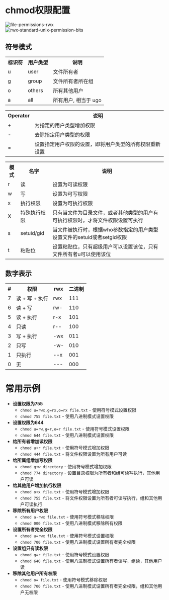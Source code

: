 # chmod权限配置

![file-permissions-rwx](https://github.com/user-attachments/assets/d37ff0df-afe3-4369-b2fa-7d7c5dc6fc77)  
![rwx-standard-unix-permission-bits](https://github.com/user-attachments/assets/e88795b4-c720-4938-b794-0deba810df4d)  

## 符号模式
<table>
  <tr>
    <th>标识符</th>
    <th>用户类型</th>
    <th>说明</th>
  </tr>
  <tr>
    <td>u</td>
    <td>user</td>
    <td>文件所有者</td>
  </tr>
  <tr>
    <td>g</td>
    <td>group</td>
    <td>文件所有者所在组</td>
  </tr>
  <tr>
    <td>o</td>
    <td>others</td>
    <td>所有其他用户</td>
  </tr>
  <tr>
    <td>a</td>
    <td>all</td>
    <td>所有用户, 相当于 ugo</td>
  </tr>
</table>


<table>
  <tr>
    <th>Operator</th>
    <th>说明</th>
  </tr>
  <tr>
    <td>+</td>
    <td>为指定的用户类型增加权限</td>
  </tr>
  <tr>
    <td>-</td>
    <td>去除指定用户类型的权限</td>
  </tr>
  <tr>
    <td>=</td>
    <td>设置指定用户权限的设置，即将用户类型的所有权限重新设置</td>
  </tr>
</table>


<table>
  <tr>
    <th>模式</th>
    <th>名字</th>
    <th>说明</th>
  </tr>
  <tr>
    <td>r</td>
    <td>读</td>
    <td>设置为可读权限</td>
  </tr>
  <tr>
    <td>w</td>
    <td>写</td>
    <td>设置为可写权限</td>
  </tr>
  <tr>
    <td>x</td>
    <td>执行权限</td>
    <td>设置为可执行权限</td>
  </tr>
  <tr>
    <td>X</td>
    <td>特殊执行权限</td>
    <td>只有当文件为目录文件，或者其他类型的用户有可执行权限时，才将文件权限设置可执行</td>
  </tr>
  <tr>
    <td>s</td>
    <td>setuid/gid</td>
    <td>当文件被执行时，根据who参数指定的用户类型设置文件的setuid或者setgid权限</td>
  </tr>
  <tr>
    <td>t</td>
    <td>粘贴位</td>
    <td>设置粘贴位，只有超级用户可以设置该位，只有文件所有者u可以使用该位</td>
  </tr>
</table>


## 数字表示
<table>
  <tr>
    <th>#</th>
    <th>权限</th>
    <th>rwx</th>
    <th>二进制</th>
  </tr>
  <tr>
    <td>7</td>
    <td>读 + 写 + 执行</td>
    <td>rwx</td>
    <td>111</td>
  </tr>
  <tr>
    <td>6</td>
    <td>读 + 写</td>
    <td>rw-</td>
    <td>110</td>
  </tr>
  <tr>
    <td>5</td>
    <td>读 + 执行</td>
    <td>r-x</td>
    <td>101</td>
  </tr>
  <tr>
    <td>4</td>
    <td>只读</td>
    <td>r--</td>
    <td>100</td>
  </tr>
  <tr>
    <td>3</td>
    <td>写 + 执行</td>
    <td>-wx</td>
    <td>011</td>
  </tr>
  <tr>
    <td>2</td>
    <td>只写</td>
    <td>-w-</td>
    <td>010</td>
  </tr>
  <tr>
    <td>1</td>
    <td>只执行</td>
    <td>--x</td>
    <td>001</td>
  </tr>
  <tr>
    <td>0</td>
    <td>无</td>
    <td>---</td>
    <td>000</td>
  </tr>
</table>


# 常用示例
<ul>
  <!-- 设置所有者可读写执行，组和其他用户可读执行 -->
  <li><strong>设置权限为755</strong>
    <ul>
      <li><code>chmod u=rwx,g=rx,o=rx file.txt</code> - 使用符号模式设置权限</li>
      <li><code>chmod 755 file.txt</code> - 使用八进制模式设置权限</li>
    </ul>
  </li>
  
  <!-- 设置所有者可读写，组和其他用户可读 -->
  <li><strong>设置权限为644</strong>
    <ul>
      <li><code>chmod u=rw,g=r,o=r file.txt</code> - 使用符号模式设置权限</li>
      <li><code>chmod 644 file.txt</code> - 使用八进制模式设置权限</li>
    </ul>
  </li>
  
  <!-- 给文件所有者增加读权限 -->
  <li><strong>给所有者增加读权限</strong>
    <ul>
      <li><code>chmod u+r file.txt</code> - 使用符号模式增加权限</li>
      <li><code>chmod 444 file.txt</code> - 将文件权限设置为所有用户可读</li>
    </ul>
  </li>
  
  <!-- 给目录的所属组增加写权限 -->
  <li><strong>给所属组增加写权限</strong>
    <ul>
      <li><code>chmod g+w directory</code> - 使用符号模式增加权限</li>
      <li><code>chmod 774 directory</code> - 设置目录权限为所有者和组可读写执行，其他用户可读</li>
    </ul>
  </li>
  
  <!-- 给其他用户增加对文件的执行权限 -->
  <li><strong>给其他用户增加执行权限</strong>
    <ul>
      <li><code>chmod o+x file.txt</code> - 使用符号模式增加权限</li>
      <li><code>chmod 755 file.txt</code> - 将文件权限设置为所有者可读写执行，组和其他用户可读执行</li>
    </ul>
  </li>
  
  <!-- 移除所有用户对文件的读、写和执行权限 -->
  <li><strong>移除所有用户权限</strong>
    <ul>
      <li><code>chmod a-rwx file.txt</code> - 使用符号模式移除权限</li>
      <li><code>chmod 000 file.txt</code> - 使用八进制模式移除所有权限</li>
    </ul>
  </li>
  
  <!-- 设置文件所有者具有读、写和执行权限 -->
  <li><strong>设置所有者完全权限</strong>
    <ul>
      <li><code>chmod u=rwx file.txt</code> - 使用符号模式设置权限</li>
      <li><code>chmod 700 file.txt</code> - 使用八进制模式设置所有者完全权限</li>
    </ul>
  </li>
  
  <!-- 设置文件的所属组只有读权限 -->
  <li><strong>设置组只有读权限</strong>
    <ul>
      <li><code>chmod g=r file.txt</code> - 使用符号模式设置权限</li>
      <li><code>chmod 640 file.txt</code> - 使用八进制模式设置所有者读写，组读，其他用户读</li>
    </ul>
  </li>
  
  <!-- 移除其他用户对文件的所有权限 -->
  <li><strong>移除其他用户所有权限</strong>
    <ul>
      <li><code>chmod o= file.txt</code> - 使用符号模式移除权限</li>
      <li><code>chmod 700 file.txt</code> - 使用八进制模式设置所有者完全权限，组和其他用户无权限</li>
    </ul>
  </li>
</ul>
